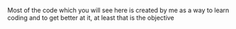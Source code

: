 Most of the code which you will see here is created by me as a way to learn coding and to get better at it, at least that is the objective 
